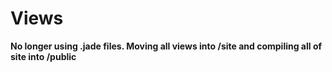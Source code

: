 # Views

<strong>No longer using .jade files. Moving all views into /site and compiling all of site into /public</strong>